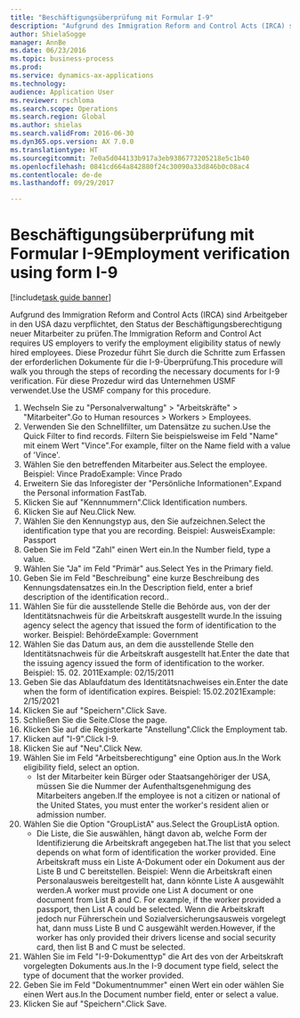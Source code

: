 ```yaml
--- 
title: "Beschäftigungsüberprüfung mit Formular I-9"
description: "Aufgrund des Immigration Reform and Control Acts (IRCA) sind Arbeitgeber in den USA dazu verpflichtet, den Status der Beschäftigungsberechtigung neuer Mitarbeiter zu prüfen."
author: ShielaSogge
manager: AnnBe
ms.date: 06/23/2016
ms.topic: business-process
ms.prod: 
ms.service: dynamics-ax-applications
ms.technology: 
audience: Application User
ms.reviewer: rschloma
ms.search.scope: Operations
ms.search.region: Global
ms.author: shielas
ms.search.validFrom: 2016-06-30
ms.dyn365.ops.version: AX 7.0.0
ms.translationtype: HT
ms.sourcegitcommit: 7e0a5d044133b917a3eb9386773205218e5c1b40
ms.openlocfilehash: 0841cd664a842880f24c30090a33d846b0c08ac4
ms.contentlocale: de-de
ms.lasthandoff: 09/29/2017

---
```

# <a name="employment-verification-using-form-i-9"></a><span data-ttu-id="d636c-103">Beschäftigungsüberprüfung mit Formular I-9</span><span class="sxs-lookup"><span data-stu-id="d636c-103">Employment verification using form I-9</span></span>

[!include[task guide banner](../../../includes/task-guide-banner.md)]

<span data-ttu-id="d636c-104">Aufgrund des Immigration Reform and Control Acts (IRCA) sind Arbeitgeber in den USA dazu verpflichtet, den Status der Beschäftigungsberechtigung neuer Mitarbeiter zu prüfen.</span><span class="sxs-lookup"><span data-stu-id="d636c-104">The Immigration Reform and Control Act requires US employers to verify the employment eligibility status of newly hired employees.</span></span> <span data-ttu-id="d636c-105">Diese Prozedur führt Sie durch die Schritte zum Erfassen der erforderlichen Dokumente für die I-9-Überprüfung.</span><span class="sxs-lookup"><span data-stu-id="d636c-105">This procedure will walk you through the steps of recording the necessary documents for I-9 verification.</span></span> <span data-ttu-id="d636c-106">Für diese Prozedur wird das Unternehmen USMF verwendet.</span><span class="sxs-lookup"><span data-stu-id="d636c-106">Use the USMF company for this procedure.</span></span>

1. <span data-ttu-id="d636c-107">Wechseln Sie zu "Personalverwaltung" > "Arbeitskräfte" > "Mitarbeiter".</span><span class="sxs-lookup"><span data-stu-id="d636c-107">Go to Human resources > Workers > Employees.</span></span>
2. <span data-ttu-id="d636c-108">Verwenden Sie den Schnellfilter, um Datensätze zu suchen.</span><span class="sxs-lookup"><span data-stu-id="d636c-108">Use the Quick Filter to find records.</span></span> <span data-ttu-id="d636c-109">Filtern Sie beispielsweise im Feld "Name" mit einem Wert "Vince".</span><span class="sxs-lookup"><span data-stu-id="d636c-109">For example, filter on the Name field with a value of 'Vince'.</span></span>
3. <span data-ttu-id="d636c-110">Wählen Sie den betreffenden Mitarbeiter aus.</span><span class="sxs-lookup"><span data-stu-id="d636c-110">Select the employee.</span></span> <span data-ttu-id="d636c-111">Beispiel: Vince Prado</span><span class="sxs-lookup"><span data-stu-id="d636c-111">Example: Vince Prado</span></span>
4. <span data-ttu-id="d636c-112">Erweitern Sie das Inforegister der "Persönliche Informationen".</span><span class="sxs-lookup"><span data-stu-id="d636c-112">Expand the Personal information FastTab.</span></span>
5. <span data-ttu-id="d636c-113">Klicken Sie auf "Kennnummern".</span><span class="sxs-lookup"><span data-stu-id="d636c-113">Click Identification numbers.</span></span>
6. <span data-ttu-id="d636c-114">Klicken Sie auf Neu.</span><span class="sxs-lookup"><span data-stu-id="d636c-114">Click New.</span></span>
7. <span data-ttu-id="d636c-115">Wählen Sie den Kennungstyp aus, den Sie aufzeichnen.</span><span class="sxs-lookup"><span data-stu-id="d636c-115">Select the identification type that you are recording.</span></span> <span data-ttu-id="d636c-116">Beispiel: Ausweis</span><span class="sxs-lookup"><span data-stu-id="d636c-116">Example: Passport</span></span>
8. <span data-ttu-id="d636c-117">Geben Sie im Feld "Zahl" einen Wert ein.</span><span class="sxs-lookup"><span data-stu-id="d636c-117">In the Number field, type a value.</span></span>
9. <span data-ttu-id="d636c-118">Wählen Sie "Ja" im Feld "Primär" aus.</span><span class="sxs-lookup"><span data-stu-id="d636c-118">Select Yes in the Primary field.</span></span>
10. <span data-ttu-id="d636c-119">Geben Sie im Feld "Beschreibung" eine kurze Beschreibung des Kennungsdatensatzes ein.</span><span class="sxs-lookup"><span data-stu-id="d636c-119">In the Description field, enter a brief description of the identification record..</span></span>
11. <span data-ttu-id="d636c-120">Wählen Sie für die ausstellende Stelle die Behörde aus, von der der Identitätsnachweis für die Arbeitskraft ausgestellt wurde.</span><span class="sxs-lookup"><span data-stu-id="d636c-120">In the issuing agency select the agency that issued the form of identification to the worker.</span></span> <span data-ttu-id="d636c-121">Beispiel: Behörde</span><span class="sxs-lookup"><span data-stu-id="d636c-121">Example: Government</span></span>
12. <span data-ttu-id="d636c-122">Wählen Sie das Datum aus, an dem die ausstellende Stelle den Identitätsnachweis für die Arbeitskraft ausgestellt hat.</span><span class="sxs-lookup"><span data-stu-id="d636c-122">Enter the date that the issuing agency issued the form of identification to the worker.</span></span> <span data-ttu-id="d636c-123">Beispiel: 15. 02. 2011</span><span class="sxs-lookup"><span data-stu-id="d636c-123">Example: 02/15/2011</span></span>
13. <span data-ttu-id="d636c-124">Geben Sie das Ablaufdatum des Identitätsnachweises ein.</span><span class="sxs-lookup"><span data-stu-id="d636c-124">Enter the date when the form of identification expires.</span></span> <span data-ttu-id="d636c-125">Beispiel: 15.02.2021</span><span class="sxs-lookup"><span data-stu-id="d636c-125">Example: 2/15/2021</span></span>
14. <span data-ttu-id="d636c-126">Klicken Sie auf "Speichern".</span><span class="sxs-lookup"><span data-stu-id="d636c-126">Click Save.</span></span>
15. <span data-ttu-id="d636c-127">Schließen Sie die Seite.</span><span class="sxs-lookup"><span data-stu-id="d636c-127">Close the page.</span></span>
16. <span data-ttu-id="d636c-128">Klicken Sie auf die Registerkarte "Anstellung".</span><span class="sxs-lookup"><span data-stu-id="d636c-128">Click the Employment tab.</span></span>
17. <span data-ttu-id="d636c-129">Klicken auf "I-9".</span><span class="sxs-lookup"><span data-stu-id="d636c-129">Click I-9.</span></span>
18. <span data-ttu-id="d636c-130">Klicken Sie auf "Neu".</span><span class="sxs-lookup"><span data-stu-id="d636c-130">Click New.</span></span>
19. <span data-ttu-id="d636c-131">Wählen Sie im Feld "Arbeitsberechtigung" eine Option aus.</span><span class="sxs-lookup"><span data-stu-id="d636c-131">In the Work eligibility field, select an option.</span></span>
    * <span data-ttu-id="d636c-132">Ist der Mitarbeiter kein Bürger oder Staatsangehöriger der USA, müssen Sie die Nummer der Aufenthaltsgenehmigung des Mitarbeiters angeben.</span><span class="sxs-lookup"><span data-stu-id="d636c-132">If the employee is not a citizen or national of the United States, you must enter the worker's resident alien or admission number.</span></span>  
20. <span data-ttu-id="d636c-133">Wählen Sie die Option "GroupListA" aus.</span><span class="sxs-lookup"><span data-stu-id="d636c-133">Select the GroupListA option.</span></span>
    * <span data-ttu-id="d636c-134">Die Liste, die Sie auswählen, hängt davon ab, welche Form der Identifizierung die Arbeitskraft angegeben hat.</span><span class="sxs-lookup"><span data-stu-id="d636c-134">The list that you select depends on what form of identification the worker provided.</span></span> <span data-ttu-id="d636c-135">Eine Arbeitskraft muss ein Liste A-Dokument oder ein Dokument aus der Liste B und C bereitstellen. Beispiel: Wenn die Arbeitskraft einen Personalausweis bereitgestellt hat, dann könnte Liste A ausgewählt werden.</span><span class="sxs-lookup"><span data-stu-id="d636c-135">A worker must provide one List A document or one document from List B and C. For example, if the worker provided a passport, then List A could be selected.</span></span> <span data-ttu-id="d636c-136">Wenn die Arbeitskraft jedoch nur Führerschein und Sozialversicherungsausweis vorgelegt hat, dann muss Liste B und C ausgewählt werden.</span><span class="sxs-lookup"><span data-stu-id="d636c-136">However, if the worker has only provided their drivers license and social security card, then list B and C must be selected.</span></span>  
21. <span data-ttu-id="d636c-137">Wählen Sie im Feld "I-9-Dokumenttyp" die Art des von der Arbeitskraft vorgelegten Dokuments aus.</span><span class="sxs-lookup"><span data-stu-id="d636c-137">In the I-9 document type field, select the type of document that the worker provided.</span></span>
22. <span data-ttu-id="d636c-138">Geben Sie im Feld "Dokumentnummer" einen Wert ein oder wählen Sie einen Wert aus.</span><span class="sxs-lookup"><span data-stu-id="d636c-138">In the Document number field, enter or select a value.</span></span>
23. <span data-ttu-id="d636c-139">Klicken Sie auf "Speichern".</span><span class="sxs-lookup"><span data-stu-id="d636c-139">Click Save.</span></span>


